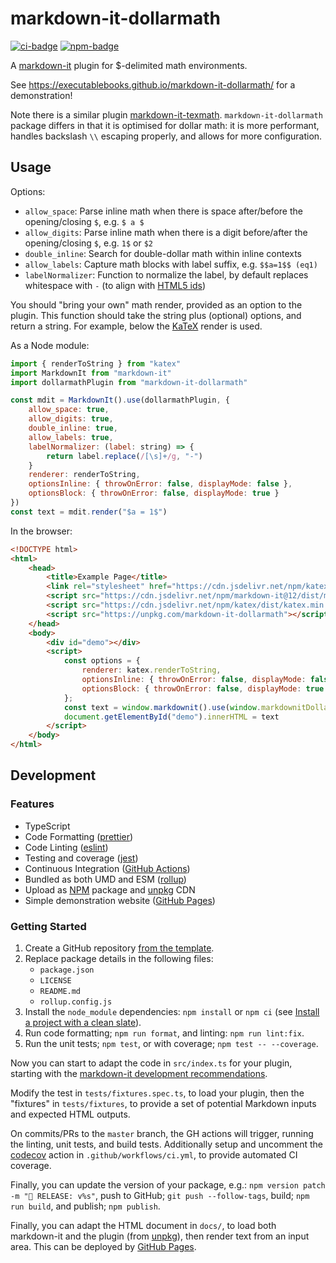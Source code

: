 # markdown-it-dollarmath

[![ci-badge]][ci-link]
[![npm-badge]][npm-link]

A [markdown-it](https://github.com/markdown-it/markdown-it) plugin for $-delimited math environments.

See <https://executablebooks.github.io/markdown-it-dollarmath/> for a demonstration!

Note there is a similar plugin [markdown-it-texmath](https://github.com/goessner/markdown-it-texmath).
`markdown-it-dollarmath` package differs in that it is optimised for dollar math:
it is more performant, handles backslash ``\\`` escaping properly, and allows for more configuration.

## Usage

Options:

- `allow_space`: Parse inline math when there is space after/before the opening/closing `$`, e.g. `$ a $`
- `allow_digits`: Parse inline math when there is a digit before/after the opening/closing `$`, e.g. `1$` or `$2`
- `double_inline`: Search for double-dollar math within inline contexts
- `allow_labels`: Capture math blocks with label suffix, e.g. `$$a=1$$ (eq1)`
- `labelNormalizer`: Function to normalize the label, by default replaces whitespace with `-` (to align with [HTML5 ids](https://html.spec.whatwg.org/multipage/dom.html#global-attributes:the-id-attribute-2))

You should "bring your own" math render, provided as an option to the plugin.
This function should take the string plus (optional) options, and return a string.
For example, below the [KaTeX](https://github.com/Khan/KaTeX) render is used.

As a Node module:

```javascript
import { renderToString } from "katex"
import MarkdownIt from "markdown-it"
import dollarmathPlugin from "markdown-it-dollarmath"

const mdit = MarkdownIt().use(dollarmathPlugin, {
    allow_space: true,
    allow_digits: true,
    double_inline: true,
    allow_labels: true,
    labelNormalizer: (label: string) => {
        return label.replace(/[\s]+/g, "-")
    }
    renderer: renderToString,
    optionsInline: { throwOnError: false, displayMode: false },
    optionsBlock: { throwOnError: false, displayMode: true }
})
const text = mdit.render("$a = 1$")
```

In the browser:

```html
<!DOCTYPE html>
<html>
    <head>
        <title>Example Page</title>
        <link rel="stylesheet" href="https://cdn.jsdelivr.net/npm/katex/dist/katex.min.css">
        <script src="https://cdn.jsdelivr.net/npm/markdown-it@12/dist/markdown-it.min.js"></script>
        <script src="https://cdn.jsdelivr.net/npm/katex/dist/katex.min.js"></script>
        <script src="https://unpkg.com/markdown-it-dollarmath"></script>
    </head>
    <body>
        <div id="demo"></div>
        <script>
            const options = { 
                renderer: katex.renderToString, 
                optionsInline: { throwOnError: false, displayMode: false },
                optionsBlock: { throwOnError: false, displayMode: true }
            };
            const text = window.markdownit().use(window.markdownitDollarmath, options).render("$a = 1$");
            document.getElementById("demo").innerHTML = text
        </script>
    </body>
</html>
```

## Development

### Features

- TypeScript
- Code Formatting ([prettier])
- Code Linting ([eslint])
- Testing and coverage ([jest])
- Continuous Integration ([GitHub Actions])
- Bundled as both UMD and ESM ([rollup])
- Upload as [NPM] package and [unpkg] CDN
- Simple demonstration website ([GitHub Pages])

### Getting Started

1. Create a GitHub repository [from the template](https://docs.github.com/en/github-ae@latest/github/creating-cloning-and-archiving-repositories/creating-a-repository-on-github/creating-a-repository-from-a-template).
2. Replace package details in the following files:
   - `package.json`
   - `LICENSE`
   - `README.md`
   - `rollup.config.js`
3. Install the `node_module` dependencies: `npm install` or `npm ci` (see [Install a project with a clean slate](https://docs.npmjs.com/cli/v7/commands/npm-ci)).
4. Run code formatting; `npm run format`, and linting: `npm run lint:fix`.
5. Run the unit tests; `npm test`, or with coverage; `npm test -- --coverage`.

Now you can start to adapt the code in `src/index.ts` for your plugin, starting with the [markdown-it development recommendations](https://github.com/markdown-it/markdown-it/blob/master/docs/development.md).

Modify the test in `tests/fixtures.spec.ts`, to load your plugin, then the "fixtures" in `tests/fixtures`, to provide a set of potential Markdown inputs and expected HTML outputs.

On commits/PRs to the `master` branch, the GH actions will trigger, running the linting, unit tests, and build tests.
Additionally setup and uncomment the [codecov](https://about.codecov.io/) action in `.github/workflows/ci.yml`, to provide automated CI coverage.

Finally, you can update the version of your package, e.g.: `npm version patch -m "🚀 RELEASE: v%s"`, push to GitHub; `git push --follow-tags`, build; `npm run build`, and publish; `npm publish`.

Finally, you can adapt the HTML document in `docs/`, to load both markdown-it and the plugin (from [unpkg]), then render text from an input area.
This can be deployed by [GitHub Pages].

[ci-badge]: https://github.com/executablebooks/markdown-it-dollarmath/workflows/CI/badge.svg
[ci-link]: https://github.com/executablebooks/markdown-it--plugin-template/actions
[npm-badge]: https://img.shields.io/npm/v/markdown-it-dollarmath.svg
[npm-link]: https://www.npmjs.com/package/markdown-it-dollarmath

[GitHub Actions]: https://docs.github.com/en/actions
[GitHub Pages]: https://docs.github.com/en/pages
[prettier]: https://prettier.io/
[eslint]: https://eslint.org/
[Jest]: https://facebook.github.io/jest/
[Rollup]: https://rollupjs.org
[npm]: https://www.npmjs.com
[unpkg]: https://unpkg.com/
